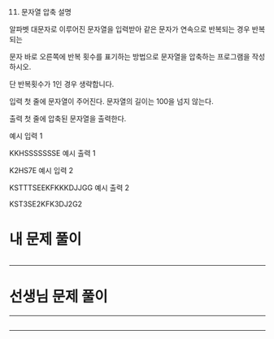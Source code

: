 11. 문자열 압축
설명

알파벳 대문자로 이루어진 문자열을 입력받아 같은 문자가 연속으로 반복되는 경우 반복되는

문자 바로 오른쪽에 반복 횟수를 표기하는 방법으로 문자열을 압축하는 프로그램을 작성하시오.

단 반복횟수가 1인 경우 생략합니다.


입력
첫 줄에 문자열이 주어진다. 문자열의 길이는 100을 넘지 않는다.


출력
첫 줄에 압축된 문자열을 출력한다.

예시 입력 1 

KKHSSSSSSSE
예시 출력 1

K2HS7E
예시 입력 2 

KSTTTSEEKFKKKDJJGG
예시 출력 2

KST3SE2KFK3DJ2G2


# 내 문제 풀이
```java

```
---
# 선생님 문제 풀이
--- 
```java

```
---